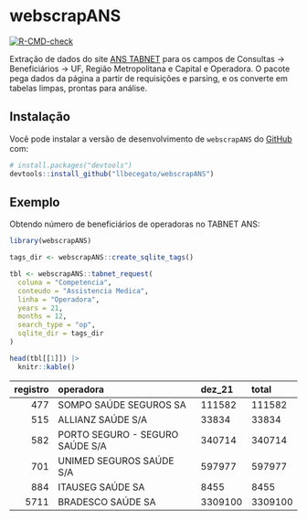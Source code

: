 
# webscrapANS

<!-- badges: start -->

[![R-CMD-check](https://github.com/phrmendes/webscrapANS/workflows/R-CMD-check/badge.svg)](https://github.com/phrmendes/webscrapANS/actions)
<!-- badges: end -->

Extração de dados do site [ANS
TABNET](http://www.ans.gov.br/anstabnet/index.htm) para os campos de
Consultas -\> Beneficiários -\> UF, Região Metropolitana e Capital e
Operadora. O pacote pega dados da página a partir de requisições e
parsing, e os converte em tabelas limpas, prontas para análise.

## Instalação

Você pode instalar a versão de desenvolvimento de `webscrapANS` do
[GitHub](https://github.com/) com:

``` r
# install.packages("devtools")
devtools::install_github("llbecegato/webscrapANS")
```

## Exemplo

Obtendo número de beneficiários de operadoras no TABNET ANS:

``` r
library(webscrapANS)

tags_dir <- webscrapANS::create_sqlite_tags()

tbl <- webscrapANS::tabnet_request(
  coluna = "Competencia",
  conteudo = "Assistencia Medica",
  linha = "Operadora",
  years = 21,
  months = 12,
  search_type = "op",
  sqlite_dir = tags_dir
)

head(tbl[[1]]) |> 
  knitr::kable()
```

| registro | operadora                       | dez_21  | total   |
|---------:|:--------------------------------|:--------|:--------|
|      477 | SOMPO SAÚDE SEGUROS SA          | 111582  | 111582  |
|      515 | ALLIANZ SAÚDE S/A               | 33834   | 33834   |
|      582 | PORTO SEGURO - SEGURO SAÚDE S/A | 340714  | 340714  |
|      701 | UNIMED SEGUROS SAÚDE S/A        | 597977  | 597977  |
|      884 | ITAUSEG SAÚDE SA                | 8455    | 8455    |
|     5711 | BRADESCO SAÚDE SA               | 3309100 | 3309100 |

<!-- devtools::build_readme() -->
